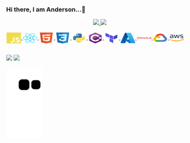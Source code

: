### Hi there, I am Anderson...👋

<div align="center">
  <a href="https://github.com/Andeersonn">
  <img height="180em" src="https://github-readme-stats.vercel.app/api?username=Andeersonn&show_icons=true&theme=dark&include_all_commits=true&count_private=true"/>
  <img height="180em" src="https://github-readme-stats.vercel.app/api/top-langs/?username=Andeersonn&layout=compact&langs_count=7&theme=dark"/>
</div>

  <div style="display: inline_block"><br>
  <img align="center" alt="Js" height="30" width="40" src="https://raw.githubusercontent.com/devicons/devicon/master/icons/javascript/javascript-plain.svg">
  
  <img align="center" alt="React" height="30" width="40" src="https://raw.githubusercontent.com/devicons/devicon/master/icons/react/react-original.svg">
  <img align="center" alt="HTML" height="30" width="40" src="https://raw.githubusercontent.com/devicons/devicon/master/icons/html5/html5-original.svg">
  <img align="center" alt="CSS" height="30" width="40" src="https://raw.githubusercontent.com/devicons/devicon/master/icons/css3/css3-original.svg">
  <img align="center" alt="Python" height="30" width="40" src="https://raw.githubusercontent.com/devicons/devicon/master/icons/python/python-original.svg">
  <img align="center" alt="Csharp" height="30" width="40" src="https://raw.githubusercontent.com/devicons/devicon/master/icons/csharp/csharp-original.svg">
   <img align="center" alt="Csharp" height="30" width="40" src="https://raw.githubusercontent.com/devicons/devicon/master/icons/terraform/terraform-original.svg">
   <img align="center" alt="Csharp" height="30" width="40" src="https://raw.githubusercontent.com/devicons/devicon/master/icons/azure/azure-original.svg">
    <img align="center" alt="Csharp" height="30" width="40" src="https://raw.githubusercontent.com/devicons/devicon/master/icons/oracle/oracle-original.svg">
   <img align="center" alt="Csharp" height="30" width="40" src="https://raw.githubusercontent.com/devicons/devicon/master/icons/googlecloud/googlecloud-original.svg">
  <img align="center" alt="Csharp" height="30" width="40" src="   https://github.com/devicons/devicon/blob/master/icons/amazonwebservices/amazonwebservices-original-wordmark.svg">

   
  
  
</div>
  
 ##
  
 <div>
   <a href="" target="_blank"><img src="https://img.shields.io/badge/-LinkedIn-%230077B5?style=for-the-badge&logo=linkedin&logoColor=white" target="_blank"></a> 
 <a href = "mailto:"><img src="https://img.shields.io/badge/-Gmail-%23333?style=for-the-badge&logo=gmail&logoColor=white" target="_blank"></a>
 
![Snake animation](https://github.com/Andeersonn/Andeersonn/blob/output/github-contribution-grid-snake.svg)
   
</div>


